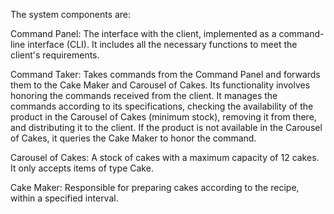 The system components are:

Command Panel: The interface with the client, implemented as a command-line interface (CLI). It includes all the necessary functions to meet the client's requirements.

Command Taker: Takes commands from the Command Panel and forwards them to the Cake Maker and Carousel of Cakes. Its functionality involves honoring the commands received from the client.
It manages the commands according to its specifications, checking the availability of the product in the Carousel of Cakes (minimum stock), removing it from there, and distributing it to the client. 
If the product is not available in the Carousel of Cakes, it queries the Cake Maker to honor the command.

Carousel of Cakes: A stock of cakes with a maximum capacity of 12 cakes. It only accepts items of type Cake.

Cake Maker: Responsible for preparing cakes according to the recipe, within a specified interval.
